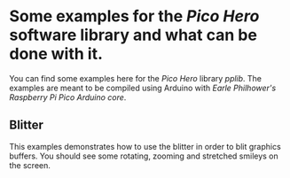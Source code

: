 # Some examples for the *Pico Hero* software library and what can be done with it.

You can find some examples here for the *Pico Hero* library *pplib*. The examples are meant to be compiled using Arduino with *Earle Philhower's Raspberry Pi Pico Arduino core*.

## Blitter

This examples demonstrates how to use the blitter in order to blit graphics buffers. You should see some rotating, zooming and stretched smileys on the screen.

